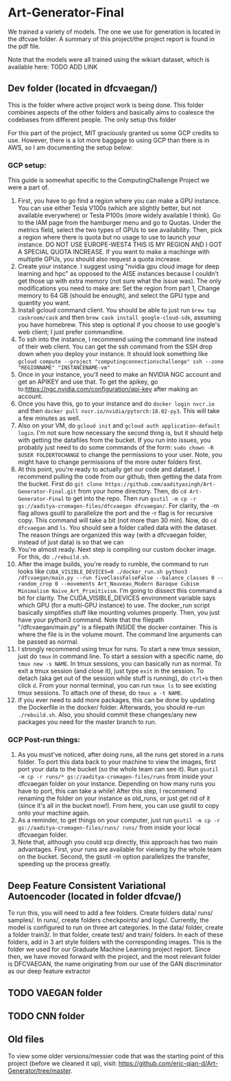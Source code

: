 # Art-Generator-Final

We trained a variety of models. The one we use for generation is located in the dfcvae folder. A summary of this project/the project report is found in the pdf file.

Note that the models were all trained using the wikiart dataset, which is available here: TODO ADD LINK

## Dev folder (located in dfcvaegan/)
This is the folder where active project work is being done. This folder combines aspects of the other folders and basically aims to coalesce the codebases from different people. The only setup this folder 

For this part of the project, MIT graciously granted us some GCP credits to use. However, there is a lot more baggage to using GCP than there is in AWS, so I am documenting the setup below:

### GCP setup:
This guide is somewhat specific to the ComputingChallenge Project we were a part of. 
1. First, you  have to go find a region where you can make a GPU instance. You can use either Tesla V100s (which are slightly better, but not available everywhere) or Tesla P100s (more widely available I think). Go to the IAM page from the hamburger menu and go to Quotas. Under the metrics field, select the two types of GPUs to see availability. Then, pick a region where there is quota but no usage to use to launch your instance. DO NOT USE EUROPE-WEST4 THIS IS MY REGION AND I GOT A SPECIAL QUOTA INCREASE. If you want to make a machinge with multiptle GPUs, you should also request a quota increase.
2. Create your instance. I suggest using "nvidia gpu cloud image for deep learning and hpc" as opposed to the AISE instances because I couldn't get those up with extra memory (not sure what the issue was). The only modifications you need to make are: Set the region from part 1, Change memory to 64 GB (should be enough), and select the GPU type and quantity you want.
3. Install gcloud command client. You should be able to just run  `brew tap caskroom/cask`  and then `brew cask install google-cloud-sdk`, assuming you have homebrew. This step is optional if you choose to use google's web client; I just prefer commandline.
4. To ssh into the instance, I recommend using the command line instead of their web client. You can get the ssh command from  the SSH drop down when you deploy your instance. It should look something like `gcloud compute --project "computingconnectionschallenge" ssh --zone "REGIONNAME" "INSTANCENAME-vm"`
5. Once in your instance, you'll need to make an NVIDIA NGC account and get an APIKEY and use that. To get the apikey, go to:https://ngc.nvidia.com/configuration/api-key after making an account.
6. Once you have this, go to your instance and do `docker login nvcr.io` and then `docker pull nvcr.io/nvidia/pytorch:18.02-py3`. This will take a few minutes as well.
7. Also on your VM, do `gcloud init` and `gcloud auth application-default login`. I'm not sure how necessary the second thing is, but it should help with getting the datafiles from the bucket. If you run into issues, you probably just need to do some commands of the form: `sudo chown -R $USER FOLDERTOCHANGE` to change the permissions to your user. Note, you might have to change permissions of the more outer folders first. 
8. At this point, you're ready to actually get our code and dataset. I recommend pulling the code from our github, then getting the data from the bucket. First do `git clone https://github.com/aadityasingh/Art-Generator-Final.git` from your home directory. Then, do `cd Art-Generator-Final` to get into the repo. Then run `gsutil -m cp -r gs://aaditya-cromagen-files/dfcvaegan dfcvaegan/`. For clarity, the -m flag allows gsutil to parallelize the port and the -r flag is for recursive copy. This command will take a bit (not more than 30 min). Now, do `cd  dfcvaegan` and `ls`. You should see a folder called data with the dataset. The reason things are organized this way (with a dfcvaegan folder, instead of just data) is so that we can
9. You're almost ready. Next step is compiling our custom docker image. For this, do `./rebuild.sh`.
10. After the image builds, you're ready to rumble, the command to run looks like `CUDA_VISIBLE_DEVICES=0 ./docker_run.sh python3 /dfcvaegan/main.py --run fiveClassFalseFalse --balance_classes 0 --random_crop 0 --movements Art_Nouveau_Modern Baroque Cubism Minimalism Naive_Art_Primitivism`. I'm going to dissect this command a bit for clarity. The CUDA_VISIBLE_DEVICES environment variable says which GPU (for a multi-GPU instance) to use. The docker_run script basically simplifies stuff like mounting volumes properly. Then, you just have your python3 command. Note that the filepath "/dfcvaegan/main.py" is a filepath INSIDE the docker container. This is where the file is in the volume mount. The command line arguments can be passed as normal.
11. I strongly recommend using tmux for runs. To start a new tmux session, just do `tmux` in command line. To start a session with a specific name, do `tmux new -s NAME`. In tmux sessions, you can basically run as normal. To exit a tmux session (and close it), just type `exit` in the session. To detach (aka get out of the session while stuff is running), do `ctrl+b` then click `d`. From your normal terminal, you can run `tmux ls` to see existing tmux sessions. To attach one of these, do `tmux a -t NAME`.
12. If you ever need to add more packages, this can be done by updating the Dockerfile in the docker/ folder. Afterwards, you should re-run `./rebuild.sh`. Also, you should commit these changes/any new packages you need for the master branch to run.

### GCP Post-run things:
1. As you must've noticed, after doing runs, all the runs get stored in a runs folder. To port this data back to your machine to view the images, first port your data to the bucket (so the whole team can see it). Run `gsutil -m cp -r runs/* gs://aaditya-cromagen-files/runs` from inside your dfcvaegan folder on your instance. Depending on  how many  runs you have to port, this can take a while! After this step, I recommend renaming the folder on your instance as old_runs, or just get rid of it (since it's all in the bucket now!). From here, you can use gsutil to copy onto your machine again.
2. As a reminder, to get things on your computer, just run `gsutil -m cp -r gs://aaditya-cromagen-files/runs/ runs/` from inside your local dfcvaegan folder.
3. Note that, although you could scp directly, this approach has two main advantages. First, your runs are available for vieiwng by the whole team on the bucket. Second, the gsutil -m option parallelizes the transfer, speeding up the process greatly.


## Deep Feature Consistent Variational Autoencoder (located in folder dfcvae/)
To run this, you will need to add a few folders. Create folders data/ runs/ samples/. In runs/, create folders checkpoints/ and logs/. Currently, the model is configured to run on three art categories. In the data/ folder, create a folder train3/. In that folder, create test/ and train/ folders. In each of these folders, add in 3 art style folders with the corresponding images. This is the folder we used for our Graduate Machine Learning project report. Since then, we have moved forward with the project, and the most relevant folder is DFCVAEGAN, the name originating from our use of the GAN discriminator as our deep feature extractor

## TODO VAEGAN folder

## TODO CNN folder

## Old files
To view some older versions/messier code that was the starting point of this project (before we cleaned it up), visit: https://github.com/eric-qian-d/Art-Generator/tree/master.








